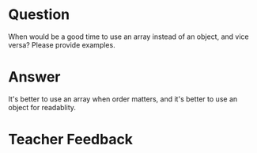# Question
When would be a good time to use an array instead of an object, and vice versa? Please provide examples.

# Answer
It's better to use an array when order matters, and it's better to use an object for readablity.

# Teacher Feedback